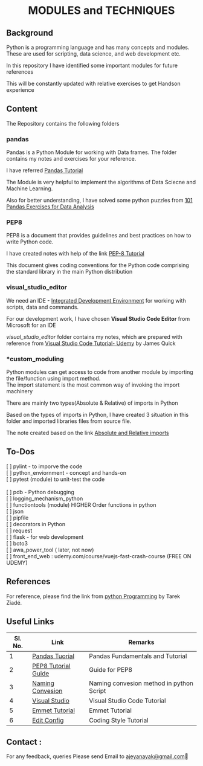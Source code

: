 <h1 align ="Center"> MODULES and TECHNIQUES </h1>

## Background

Python is a programming language and has many concepts and modules. These are used for scripting, data science, and web development etc. <br />

In this repository I have identified some important modules for future references <br />
 
This will be constantly updated with relative exercises to get Handson experience <br />

## Content

The Repository contains the following folders

###  **pandas** 

Pandas is a Python Module for working with Data frames. The folder contains my notes and exercises for your reference.  <br>

I have referred [Pandas Tutorial](https://www.journaldev.com/29055/python-pandas-module-tutorial#python-pandas-module) <br>

The Module is very helpful to implement the algorithms of Data Sciecne and Machine Learning. <br>

Also for better understanding,  I have solved some python puzzles from [101 Pandas Exercises for Data Analysis](https://www.machinelearningplus.com/python/101-pandas-exercises-python/) <br>

### **PEP8** 
PEP8 is a document that provides guidelines and best practices on how to write Python code.<br />

I have created notes with help of the link [PEP-8 Tutorial](https://www.youtube.com/watch?v=Sm0wwmEwqpI&fbclid=IwAR1Q78KGJyPS1arHwc0NGT6LFX1mYiZ54Km5jFhaAyCM6PCQXLnhcTr_F6g) <br />

This document gives coding conventions for the Python code comprising the standard library in the main Python distribution <br />


###   **visual_studio_editor** 

We need an IDE - [Integrated Development Environment](https://en.wikipedia.org/wiki/Integrated_development_environment) for working with scripts, data and commands. <br>

For our development work, I have chosen **Visual Studio Code Editor** from Microsoft for an IDE <br>

*visual_studio_editor* folder contains my notes, which are prepared with reference from [Visual Studio Code Tutorial- Udemy](https://www.udemy.com/course/learn-visual-studio-code/) by James Quick

###  ***custom_moduling**

Python modules can get access to code from another module by importing the file/function using import method. <br />
The import statement is the most common way of invoking the import machinery <br />

There are mainly two types(Absolute & Relative) of imports in Python

Based on the types of imports in Python, I have created 3 situation in this folder and imported libraries files from source file.

The note created based on the link [Absolute and Relative imports](https://www.youtube.com/watch?v=ZBYDbAQKs3I)

## To-Dos
[ ] pylint - to imporve the code <br />
[ ] python_enviornment - concept and hands-on <br />
[ ] pytest (module) to unit-test the code <br />  
[ ] pdb - Python debugging <br />
[ ] logging_mechanism_python <br />
[ ] functiontools (module) HIGHER Order functions in python <br />
[ ] json <br />
[ ] pipfile <br />
[ ] decorators in Python <br />
[ ] request  <br />
[ ] flask - for web development <br />
[ ] boto3<br />
[ ] awa_power_tool ( later, not now) <br />
[ ] front_end_web : udemy.com/course/vuejs-fast-crash-course (FREE ON UDEMY) <br />
 
## References

For reference, please find the link from [python Programming](https://edu.heibai.org/Expert_Python_Programming.pdf) by Tarek Ziadé.

##  Useful Links

| **Sl. No.** | **Link** | **Remarks** |
----------|--------------|--------------
1| [Pandas Tuorial](https://www.youtube.com/watch?v=UB3DE5Bgfx4)| Pandas Fundamentals and Tutorial |
2|[PEP8 Tutorial Guide](https://pep8.org/) | Guide for PEP8 |
3|[Naming Convesion](https://www.youtube.com/watch?v=Sm0wwmEwqpI&fbclid=IwAR1Q78KGJyPS1arHwc0NGT6LFX1mYiZ54Km5jFhaAyCM6PCQXLnhcTr_F6g) | Naming convesion method in python Script |
4| [Visual Studio](https://code.visualstudio.com/docs) | Visual Studio Code Tutorial |
5| [Emmet Tutorial](https://docs.emmet.io/)| Emmet Tutorial |
6|[Edit Config](https://editorconfig.org/) | Coding Style Tutorial |

<h2>Contact :</h2>

For any feedback, queries Please send Email to ajeyanayak@gmail.com:star2:


